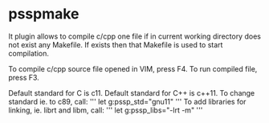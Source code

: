 # psspmake

It plugin allows to compile c/cpp one file if in current working directory does not exist any Makefile. If exists then that Makefile is used to start compilation.

To compile c/cpp source file opened in VIM, press F4.
To run compiled file, press F3.

Default standard for C is c11. Default standard for C++ is c++11. To change standard ie. to c89, call:
'''
let g:pssp_std="gnu11"
'''
To add libraries for linking, ie. librt and libm, call:
'''
let g:pssp_libs="-lrt -m"
'''

